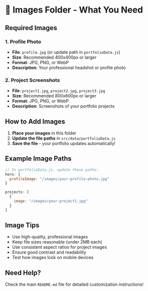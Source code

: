 # 📸 Images Folder - What You Need

## Required Images

### 1. Profile Photo
- **File**: `profile.jpg` (or update path in `portfolioData.js`)
- **Size**: Recommended 400x400px or larger
- **Format**: JPG, PNG, or WebP
- **Description**: Your professional headshot or profile photo

### 2. Project Screenshots
- **File**: `project1.jpg`, `project2.jpg`, `project3.jpg`
- **Size**: Recommended 800x600px or larger
- **Format**: JPG, PNG, or WebP
- **Description**: Screenshots of your portfolio projects

## How to Add Images

1. **Place your images** in this folder
2. **Update the file paths** in `src/data/portfolioData.js`
3. **Save the file** - your portfolio updates automatically!

## Example Image Paths

```javascript
// In portfolioData.js, update these paths:
hero: {
  profileImage: "/images/your-profile-photo.jpg"
}

projects: [
  {
    image: "/images/your-project1.jpg"
  }
]
```

## Image Tips

- Use high-quality, professional images
- Keep file sizes reasonable (under 2MB each)
- Use consistent aspect ratios for project images
- Ensure good contrast and readability
- Test how images look on mobile devices

## Need Help?

Check the main `README.md` file for detailed customization instructions!



